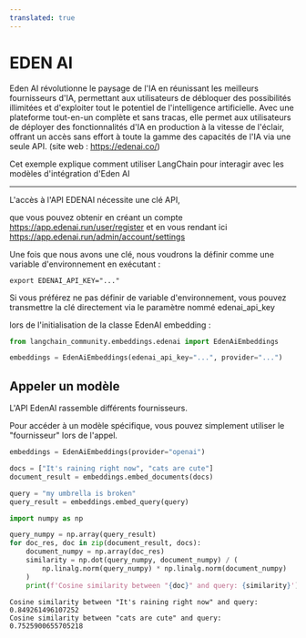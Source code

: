 ```yaml
---
translated: true
---
```


# EDEN AI

Eden AI révolutionne le paysage de l'IA en réunissant les meilleurs fournisseurs d'IA, permettant aux utilisateurs de débloquer des possibilités illimitées et d'exploiter tout le potentiel de l'intelligence artificielle. Avec une plateforme tout-en-un complète et sans tracas, elle permet aux utilisateurs de déployer des fonctionnalités d'IA en production à la vitesse de l'éclair, offrant un accès sans effort à toute la gamme des capacités de l'IA via une seule API. (site web : https://edenai.co/)

Cet exemple explique comment utiliser LangChain pour interagir avec les modèles d'intégration d'Eden AI

-----------------------------------------------------------------------------------

L'accès à l'API EDENAI nécessite une clé API,

que vous pouvez obtenir en créant un compte https://app.edenai.run/user/register et en vous rendant ici https://app.edenai.run/admin/account/settings

Une fois que nous avons une clé, nous voudrons la définir comme une variable d'environnement en exécutant :

```shell
export EDENAI_API_KEY="..."
```

Si vous préférez ne pas définir de variable d'environnement, vous pouvez transmettre la clé directement via le paramètre nommé edenai_api_key

 lors de l'initialisation de la classe EdenAI embedding :

```python
from langchain_community.embeddings.edenai import EdenAiEmbeddings
```

```python
embeddings = EdenAiEmbeddings(edenai_api_key="...", provider="...")
```

## Appeler un modèle

L'API EdenAI rassemble différents fournisseurs.

Pour accéder à un modèle spécifique, vous pouvez simplement utiliser le "fournisseur" lors de l'appel.

```python
embeddings = EdenAiEmbeddings(provider="openai")
```

```python
docs = ["It's raining right now", "cats are cute"]
document_result = embeddings.embed_documents(docs)
```

```python
query = "my umbrella is broken"
query_result = embeddings.embed_query(query)
```

```python
import numpy as np

query_numpy = np.array(query_result)
for doc_res, doc in zip(document_result, docs):
    document_numpy = np.array(doc_res)
    similarity = np.dot(query_numpy, document_numpy) / (
        np.linalg.norm(query_numpy) * np.linalg.norm(document_numpy)
    )
    print(f'Cosine similarity between "{doc}" and query: {similarity}')
```

```output
Cosine similarity between "It's raining right now" and query: 0.849261496107252
Cosine similarity between "cats are cute" and query: 0.7525900655705218
```
